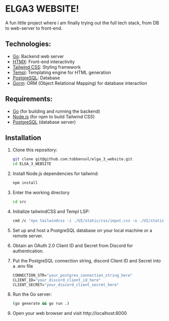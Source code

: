 # ELGA3 WEBSITE!

A fun little project where i am finally trying out the full tech stack, from DB to web-server to front-end.

## Technologies:
- [Go](https://go.dev/dl/): Backend web server
- [HTMX](https://htmx.org/): Front-end interactivity
- [Tailwind CSS](https://tailwindcss.com/): Styling framework
- [Templ](https://github.com/a-h/templ): Templating engine for HTML generation
- [PostgreSQL](https://www.postgresql.org/): Database
- [Gorm](https://gorm.io/index.html): ORM (Object Relational Mapping) for database interaction

## Requirements:
- [Go](https://go.dev/dl/) (for building and running the backend)
- [Node.js](https://nodejs.org/en/download) (for npm to build Tailwind CSS)
- [PostgreSQL](https://www.postgresql.org/download) (database server)

## Installation
1. Clone this repository:
   ```bash
   git clone git@github.com:tobbensol/elga_3_website.git
   cd ELGA_3_WEBSITE
   ```
2. Install Node.js dependencies for tailwind:
   ```bash
   npm install
   ```
3. Enter the working directory
   ```bash
   cd src
   ```

4. Initialize tailwindCSS and Templ LSP:
   ```bash
   cmd /c "npx tailwindcss -i ./UI/static/css/input.css -o ./UI/static/css/output.css --watch --config ..\tailwind.config.js && templ lsp"
   ```

4. Set up and host a PostgreSQL database on your local machine or a remote server.

5. Obtain an OAuth 2.0 Client ID and Secret from Discord for authentication.

6. Put the PostgreSQL connection string,  discord Client ID and Secret into a .env file
   ```cmd
   CONNECTION_STR="your_postgres_connection_string_here"
   CLIENT_ID="your_discord_client_id_here"
   CLIENT_SECRET="your_discord_client_secret_here"
   ```

7. Run the Go server:
   ```bash
   (go generate && go run .)
   ```
8. Open your web browser and visit http://localhost:8000
